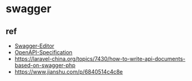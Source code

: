 # swagger

## ref
- [Swagger-Editor](https://swagger.io/tools/swagger-editor/)
- [OpenAPI-Specification](https://github.com/OAI/OpenAPI-Specification)
- https://laravel-china.org/topics/7430/how-to-write-api-documents-based-on-swagger-php
- https://www.jianshu.com/p/6840514c4c8e

